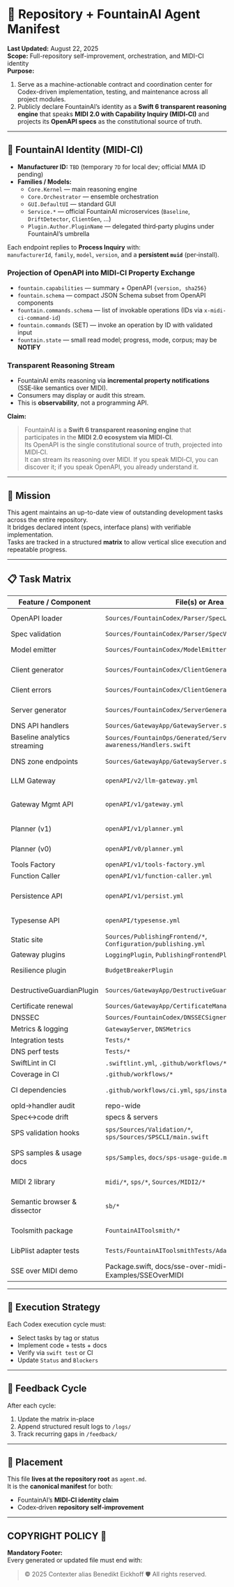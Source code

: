 # 🧠 Repository + FountainAI Agent Manifest

**Last Updated:** August 22, 2025  
**Scope:** Full-repository self-improvement, orchestration, and MIDI-CI identity  
**Purpose:**  
1. Serve as a machine-actionable contract and coordination center for Codex-driven implementation, testing, and maintenance across all project modules.  
2. Publicly declare FountainAI’s identity as a **Swift 6 transparent reasoning engine** that speaks **MIDI 2.0 with Capability Inquiry (MIDI‑CI)** and projects its **OpenAPI specs** as the constitutional source of truth.  

---

## 🎹 FountainAI Identity (MIDI‑CI)

- **Manufacturer ID:** `TBD` (temporary `7D` for local dev; official MMA ID pending)  
- **Families / Models:**  
  - `Core.Kernel` — main reasoning engine  
  - `Core.Orchestrator` — ensemble orchestration  
  - `GUI.DefaultUI` — standard GUI  
  - `Service.*` — official FountainAI microservices (`Baseline`, `DriftDetector`, `ClientGen`, …)  
  - `Plugin.Author.PluginName` — delegated third‑party plugins under FountainAI’s umbrella  

Each endpoint replies to **Process Inquiry** with:  
`manufacturerId`, `family`, `model`, `version`, and a **persistent `muid`** (per‑install).  

### Projection of OpenAPI into MIDI‑CI Property Exchange
- `fountain.capabilities` — summary + OpenAPI `{version, sha256}`  
- `fountain.schema` — compact JSON Schema subset from OpenAPI components  
- `fountain.commands.schema` — list of invokable operations (IDs via `x-midi-ci-command-id`)  
- `fountain.commands` (SET) — invoke an operation by ID with validated input  
- `fountain.state` — small read model; progress, mode, corpus; may be **NOTIFY**  

### Transparent Reasoning Stream
- FountainAI emits reasoning via **incremental property notifications** (SSE‑like semantics over MIDI).  
- Consumers may display or audit this stream.  
- This is **observability**, not a programming API.  

**Claim:**  
> FountainAI is a **Swift 6 transparent reasoning engine** that participates in the **MIDI 2.0 ecosystem via MIDI‑CI**.  
> Its OpenAPI is the single constitutional source of truth, projected into MIDI‑CI.  
> It can stream its reasoning over MIDI. If you speak MIDI‑CI, you can discover it; if you speak OpenAPI, you already understand it.  

---

## 🎯 Mission
This agent maintains an up-to-date view of outstanding development tasks across the entire repository.  
It bridges declared intent (specs, interface plans) with verifiable implementation.  
Tasks are tracked in a structured **matrix** to allow vertical slice execution and repeatable progress.  

---

## 📋 Task Matrix

| Feature / Component | File(s) or Area | Action | Status | Blockers | Tags |
|---|---|---|---|---|---|
| OpenAPI loader | `Sources/FountainCodex/Parser/SpecLoader.swift` | Maintain JSON/YAML load + normalization | ✅ | — | parser |
| Spec validation | `Sources/FountainCodex/Parser/SpecValidator.swift` | Keep unique ids & params checks | ✅ | — | parser |
| Model emitter | `Sources/FountainCodex/ModelEmitter/*` | Generate Swift models from schemas | ✅ | — | generator |
| Client generator | `Sources/FountainCodex/ClientGenerator/*` | Emit type-safe requests & client | ✅ | — | generator, cli |
| Client errors | `Sources/FountainCodex/ClientGenerator/APIClient.swift` | Add non-200 error decoding | ✅ | — | client, generator |
| Server generator | `Sources/FountainCodex/ServerGenerator/*` | Emit router/types/handler **stubs** | ✅ | — | generator, server |
| DNS API handlers | `Sources/GatewayApp/GatewayServer.swift` | Keep CRUD for zones/records | ✅ | — | server, dns |
| Baseline analytics streaming | `Sources/FountainOps/Generated/Server/baseline-awareness/Handlers.swift` | Implement `streamHistoryAnalytics` handler | ✅ | — | server |
| DNS zone endpoints | `Sources/GatewayApp/GatewayServer.swift` | Add `createZone`, `deleteZone`, `listRecords` handlers | ✅ | — | server, dns |
| LLM Gateway | `openAPI/v2/llm-gateway.yml` | Implement `metrics_metrics_get`, `chatWithObjective` | ✅ | — | server, llm |
| Gateway Mgmt API | `openAPI/v1/gateway.yml` | Implement health/metrics/auth/cert/routes ops | ✅ | — | server |
| Planner (v1) | `openAPI/v1/planner.yml` | Implement planner ops (reason/execute/list/etc.) | ✅ | — | server, planner |
| Planner (v0) | `openAPI/v0/planner.yml` | Deprecate or alias to v1 | ✅ | — | docs, planner |
| Tools Factory | `openAPI/v1/tools-factory.yml` | Implement list/register ops | ✅ | — | server |
| Function Caller | `openAPI/v1/function-caller.yml` | Implement list/get/invoke/metrics | ✅ | — | server |
| Persistence API | `openAPI/v1/persist.yml` | Implement corpus/baseline/function/reflection ops | ✅ | — | server, storage |
| Typesense API | `openAPI/typesense.yml` | Decide proxy vs native subset | ✅ | — | server, design |
| Static site | `Sources/PublishingFrontend/*`, `Configuration/publishing.yml` | Serve docs/static; keep defaults | ✅ | — | server, docs |
| Gateway plugins | `LoggingPlugin`, `PublishingFrontendPlugin` | Keep logging & HTML fallback | ✅ | — | server |
| Resilience plugin | `BudgetBreakerPlugin` | Apply per-user budgets and circuit breakers | ✅ | — | server |
| DestructiveGuardianPlugin | `Sources/GatewayApp/DestructiveGuardianPlugin.swift` | Guard destructive ops w/ approval or tokens | ✅ | — | server, security |
| Certificate renewal | `Sources/GatewayApp/CertificateManager.swift` | Schedule/trigger renewal | ✅ | — | ops, tls |
| DNSSEC | `Sources/FountainCodex/DNSSECSigner.swift` | Integrate signer into engine | ✅ | — | security, dns |
| Metrics & logging | `GatewayServer`, `DNSMetrics` | Expose Prometheus-style metrics | ✅ | — | observability |
| Integration tests | `Tests/*` | E2E tests for generated servers | ✅ | — | test |
| DNS perf tests | `Tests/*` | UDP/TCP load & concurrency tests | ✅ | — | test, dns |
| SwiftLint in CI | `.swiftlint.yml`, `.github/workflows/*` | Add lint job to Actions | ✅ | — | ci, lint |
| Coverage in CI | `.github/workflows/*` | Publish coverage artifacts/badge | ✅ | — | ci, test |
| CI dependencies | `.github/workflows/ci.yml`, `sps/install-deps.sh` | Ensure coverage tools & SPS deps installed | ✅ | — | ci, sps |
| opId→handler audit | repo-wide | Script to diff specs vs code | ✅ | — | tooling, docs |
| Spec↔code drift | specs & servers | Track/close gaps per service | ✅ | — | process |
| SPS validation hooks | `sps/Sources/Validation/*`, `sps/Sources/SPSCLI/main.swift` | Add coverage + reserved-bit checks | ✅ | — | sps |
| SPS samples & usage docs | `sps/Samples`, `docs/sps-usage-guide.md` | Provide annotated sample PDFs and usage guide with page-range queries & validation hooks | ✅ | — | docs, sps |
| MIDI 2 library | `midi/*`, `sps/*`, `Sources/MIDI2/*` | Parse MIDI 2 spec via SPS and expose Swift Package module | ✅ | — | midi, sps, spm |
| Semantic browser & dissector | `sb/*` | Wire CLI commands and integrate Typesense indexer | ✅ | — | sb, cli, cdp, typesense, semantics |
| Toolsmith package | `FountainAIToolsmith/*` | Scaffold Toolsmith orchestration package with CLI | ✅ | — | toolsmith |
| LibPlist adapter tests | `Tests/FountainAIToolsmithTests/AdapterTests.swift` | Handle plutil help exit codes 0 or 1 | ✅ | — | toolsmith, test |
| SSE over MIDI demo | Package.swift, docs/sse-over-midi-guide.md, Examples/SSEOverMIDI | Add target, docs and demo | ✅ | — | midi, sse |

---

## 🧪 Execution Strategy

Each Codex execution cycle must:  
- Select tasks by tag or status  
- Implement code + tests + docs  
- Verify via `swift test` or CI  
- Update `Status` and `Blockers`  

---

## 🔁 Feedback Cycle

After each cycle:  
1. Update the matrix in-place  
2. Append structured result logs to `/logs/`  
3. Track recurring gaps in `/feedback/`  

---

## 📁 Placement

This file **lives at the repository root** as `agent.md`.  
It is the **canonical manifest** for both:  
- FountainAI’s **MIDI‑CI identity claim**  
- Codex‑driven **repository self‑improvement**  

---

## COPYRIGHT POLICY 🔐

**Mandatory Footer:**  
Every generated or updated file must end with:  

> © 2025 Contexter alias Benedikt Eickhoff 🛡️ All rights reserved.
